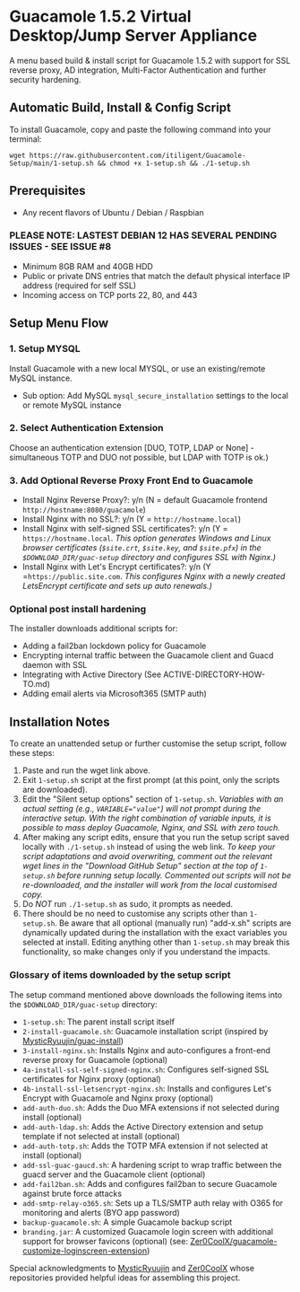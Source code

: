 # Guacamole 1.5.2 Virtual Desktop/Jump Server Appliance

A menu based build & install script for Guacamole 1.5.2 with support for SSL reverse proxy, AD integration, Multi-Factor Authentication and further security hardening.

## Automatic Build, Install & Config Script

To install Guacamole, copy and paste the following command into your terminal:

```
wget https://raw.githubusercontent.com/itiligent/Guacamole-Setup/main/1-setup.sh && chmod +x 1-setup.sh && ./1-setup.sh
```

## Prerequisites

- Any recent flavors of Ubuntu / Debian / Raspbian 
 ### PLEASE NOTE: LASTEST DEBIAN 12 HAS SEVERAL PENDING ISSUES - SEE ISSUE #8
- Minimum 8GB RAM and 40GB HDD
- Public or private DNS entries that match the default physical interface IP address (required for self SSL)
- Incoming access on TCP ports 22, 80, and 443

## Setup Menu Flow

### 1. Setup MYSQL

Install Guacamole with a new local MYSQL, or use an existing/remote MySQL instance. 

- Sub option: Add MySQL `mysql_secure_installation` settings to the local or remote MySQL instance

### 2. Select Authentication Extension

Choose an authentication extension [DUO, TOTP, LDAP or None]  - simultaneous TOTP and DUO not possible, but LDAP with TOTP is ok.)

### 3. Add Optional Reverse Proxy Front End to Guacamole

- Install Nginx Reverse Proxy?: y/n (N = default Guacamole frontend `http://hostname:8080/guacamole`)
- Install Nginx with no SSL?: y/n (Y = `http://hostname.local`)
- Install Nginx with self-signed SSL certificates?: y/n (Y = `https://hostname.local`. *This option generates Windows and Linux browser certificates (`$site.crt`, `$site.key`, and `$site.pfx`) in the `$DOWNLOAD_DIR/guac-setup` directory and configures SSL with Nginx.)*
- Install Nginx with Let's Encrypt certificates?: y/n (Y =`https://public.site.com`. *This configures Nginx with a newly created LetsEncrypt certificate and sets up auto renewals.)*

### Optional post install hardening

The installer downloads additional scripts for:
- Adding a fail2ban lockdown policy for Guacamole
- Encrypting internal traffic between the Guacamole client and Guacd daemon with SSL
- Integrating with Active Directory (See ACTIVE-DIRECTORY-HOW-TO.md) 
- Adding email alerts via Microsoft365 (SMTP auth)

## Installation Notes

To create an unattended setup or further customise the setup script, follow these steps:
1. Paste and run the wget link above.
2. Exit `1-setup.sh` script at the first prompt (at this point, only the scripts are downloaded).
3. Edit the "Silent setup options" section of `1-setup.sh`. *Variables with an actual setting (e.g., `VARIABLE="value"`) will not prompt during the interactive setup. With the right combination of variable inputs, it is possible to mass deploy Guacamole, Nginx, and SSL with zero touch.*
4. After making any script edits, ensure that you run the setup script saved locally with `./1-setup.sh` instead of using the web link. *To keep your script adaptations and avoid overwriting, comment out the relevant wget lines in the "Download GitHub Setup" section at the top of `1-setup.sh` before running setup locally. Commented out scripts will not be re-downloaded, and the installer will work from the local customised copy.*
5. Do _*NOT*_ run `./1-setup.sh` as sudo, it prompts as needed.
6. There should be no need to customise any scripts other than `1-setup.sh`. Be aware that all optional (manually run) "add-x.sh" scripts are dynamically updated during the installation with the exact variables you selected at install. Editing anything other than `1-setup.sh` may break this functionality, so make changes only if you understand the impacts.

### Glossary of items downloaded by the setup script

The setup command mentioned above downloads the following items into the `$DOWNLOAD_DIR/guac-setup` directory:

- `1-setup.sh`: The parent install script itself
- `2-install-guacamole.sh`: Guacamole installation script (inspired by [MysticRyuujin/guac-install](https://github.com/MysticRyuujin/guac-install))
- `3-install-nginx.sh`: Installs Nginx and auto-configures a front-end reverse proxy for Guacamole (optional)
- `4a-install-ssl-self-signed-nginx.sh`: Configures self-signed SSL certificates for Nginx proxy (optional)
- `4b-install-ssl-letsencrypt-nginx.sh`: Installs and configures Let's Encrypt with Guacamole and Nginx proxy (optional)
- `add-auth-duo.sh`: Adds the Duo MFA extensions if not selected during install (optional)
- `add-auth-ldap.sh`: Adds the Active Directory extension and setup template if not selected at install (optional)
- `add-auth-totp.sh`: Adds the TOTP MFA extension if not selected at install (optional)
- `add-ssl-guac-gaucd.sh`: A hardening script to wrap traffic between the guacd server and the Guacamole client (optional)
- `add-fail2ban.sh`: Adds and configures fail2ban to secure Guacamole against brute force attacks
- `add-smtp-relay-o365.sh`: Sets up a TLS/SMTP auth relay with O365 for monitoring and alerts (BYO app password)
- `backup-guacamole.sh`: A simple Guacamole backup script
- `branding.jar`: A customized Guacamole login screen with additional support for browser favicons (optional) (see: [Zer0CoolX/guacamole-customize-loginscreen-extension](https://github.com/Zer0CoolX/guacamole-customize-loginscreen-extension))

Special acknowledgments to [MysticRyuujin](https://github.com/MysticRyuujin/guac-install) and [Zer0CoolX](https://github.com/Zer0CoolX/guacamole-customize-loginscreen-extension) whose repositories provided helpful ideas for assembling this project.
